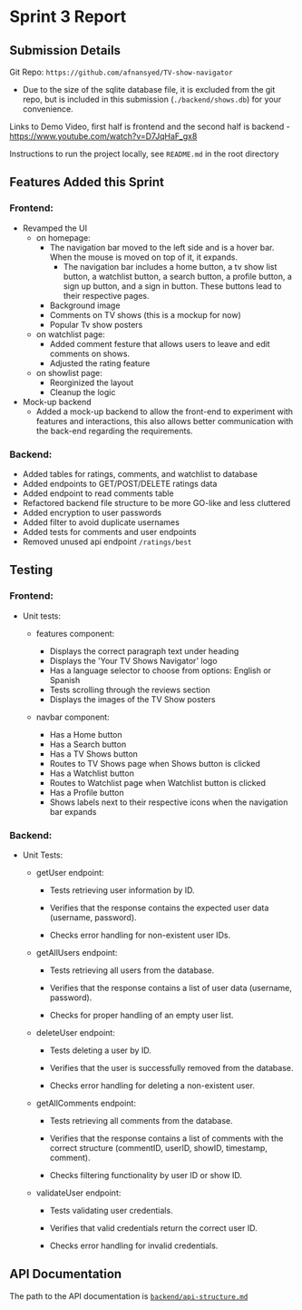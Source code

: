 # Sprint 3 Report

## Submission Details
Git Repo: `https://github.com/afnansyed/TV-show-navigator`
- Due to the size of the sqlite database file, it is excluded from the git repo, but is included in this submission (`./backend/shows.db`) for your convenience.

Links to Demo Video, first half is frontend and the second half is backend - https://www.youtube.com/watch?v=D7JqHaF_gx8

Instructions to run the project locally, see `README.md` in the root directory

## Features Added this Sprint
### Frontend:

- Revamped the UI
    - on homepage:
        - The navigation bar moved to the left side and is a hover bar. When the mouse is moved on top of it, it expands.
           - The navigation bar includes a home button, a tv show list button, a watchlist button, a search button, a profile button, a sign up button, and a sign in button. These buttons lead to their respective pages.
        - Background image
        - Comments on TV shows (this is a mockup for now)
        - Popular Tv show posters
    - on watchlist page:
        - Added comment festure that allows users to leave and edit comments on shows.
        - Adjusted the rating feature
    - on showlist page:
        - Reorginized the layout
        - Cleanup the logic
- Mock-up backend
    - Added a mock-up backend to allow the front-end to experiment with features and interactions, this also allows better communication with the back-end regarding the requirements.


### Backend:
- Added tables for ratings, comments, and watchlist to database
- Added endpoints to GET/POST/DELETE ratings data
- Added endpoint to read comments table
- Refactored backend file structure to be more GO-like and less cluttered
- Added encryption to user passwords
- Added filter to avoid duplicate usernames
- Added tests for comments and user endpoints
- Removed unused api endpoint `/ratings/best`

## Testing
### Frontend:
- Unit tests:
  - features component:
      - Displays the correct paragraph text under heading
      - Displays the 'Your TV Shows Navigator' logo
      - Has a language selector to choose from options: English or Spanish
      - Tests scrolling through the reviews section
      - Displays the images of the TV Show posters

  - navbar component:
      - Has a Home button
      - Has a Search button
      - Has a TV Shows button
      - Routes to TV Shows page when Shows button is clicked
      - Has a Watchlist button
      - Routes to Watchlist page when Watchlist button is clicked
      - Has a Profile button
      - Shows labels next to their respective icons when the navigation bar expands



    
### Backend:
- Unit Tests:

  - getUser endpoint:

    - Tests retrieving user information by ID.

    - Verifies that the response contains the expected user data (username, password).

    - Checks error handling for non-existent user IDs.

  - getAllUsers endpoint:

    - Tests retrieving all users from the database.

    - Verifies that the response contains a list of user data (username, password).

    - Checks for proper handling of an empty user list.

  - deleteUser endpoint:

    - Tests deleting a user by ID.

    - Verifies that the user is successfully removed from the database.

    - Checks error handling for deleting a non-existent user.

  - getAllComments endpoint:

    - Tests retrieving all comments from the database.

    - Verifies that the response contains a list of comments with the correct structure (commentID, userID, showID, timestamp, comment).

    - Checks filtering functionality by user ID or show ID.

  - validateUser endpoint:
 
    - Tests validating user credentials.

    - Verifies that valid credentials return the correct user ID.

    - Checks error handling for invalid credentials.


## API Documentation

The path to the API documentation is [`backend/api-structure.md`](backend/api-structure.md)

